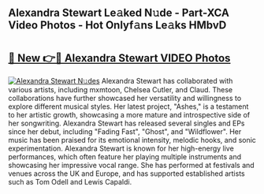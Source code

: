## Alexandra Stewart Le𝚊ked N𝚞de - Part-XCA Video Photos - Hot Onlyf𝚊ns Le𝚊ks HMbvD

# <h2><a href="http://ac4545.deff.icu/?id=Alexandra+Stewart">🔗 New 👉🔴 Alexandra Stewart VIDEO Photos</a></h2>

[![Alexandra Stewart N𝚞des](https://i.imgur.com/rIISA9y.gif)](http://ac4545.deff.icu/?id=Alexandra+Stewart)
Alexandra Stewart has collaborated with various artists, including mxmtoon, Chelsea Cutler, and Claud. These collaborations have further showcased her versatility and willingness to explore different musical styles. Her latest project, "Ashes," is a testament to her artistic growth, showcasing a more mature and introspective side of her songwriting. Alexandra Stewart has released several singles and EPs since her debut, including "Fading Fast", "Ghost", and "Wildflower". Her music has been praised for its emotional intensity, melodic hooks, and sonic experimentation. Alexandra Stewart is known for her high-energy live performances, which often feature her playing multiple instruments and showcasing her impressive vocal range. She has performed at festivals and venues across the UK and Europe, and has supported established artists such as Tom Odell and Lewis Capaldi.
